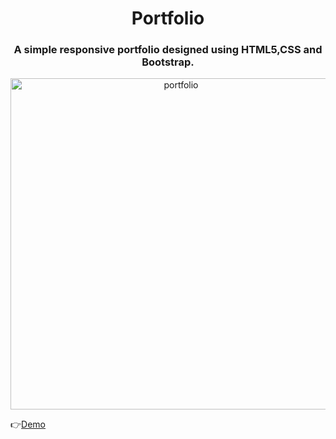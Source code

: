 <h1 align="center"> Portfolio </h1>
<h3 align="center">A simple responsive portfolio designed using HTML5,CSS and Bootstrap.</h3>
<p align="center"><img width="530" alt="portfolio" src="https://user-images.githubusercontent.com/66989734/113486408-22082680-94d0-11eb-85c9-a46255d62a46.png"></p>
<p>👉<a href="https://razeen11.github.io/portfolio" target="_blank">Demo</a></p>

